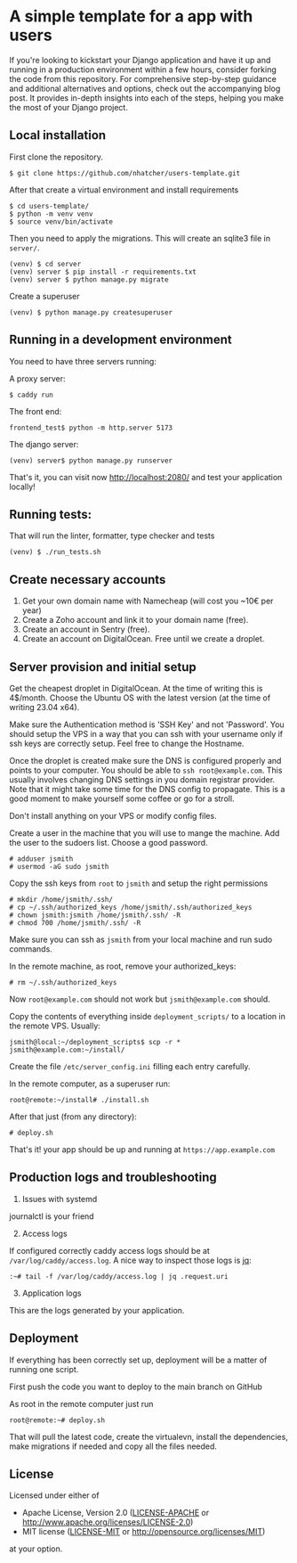 # A simple template for a app with users

If you're looking to kickstart your Django application and have it up and running in a production environment within a few hours, consider forking the code from this repository. For comprehensive step-by-step guidance and additional alternatives and options, check out the accompanying blog post. It provides in-depth insights into each of the steps, helping you make the most of your Django project.

## Local installation

First clone the repository.

```
$ git clone https://github.com/nhatcher/users-template.git
```

After that create a virtual environment and install requirements

```
$ cd users-template/
$ python -m venv venv
$ source venv/bin/activate
```

Then you need to apply the migrations. This will create an sqlite3 file in `server/`.

```
(venv) $ cd server
(venv) server $ pip install -r requirements.txt
(venv) server $ python manage.py migrate
```

Create a superuser
```
(venv) $ python manage.py createsuperuser
```

## Running in a development environment

You need to have three servers running:

A proxy server:
```
$ caddy run
```

The front end:
```
frontend_test$ python -m http.server 5173
```

The django server:
```
(venv) server$ python manage.py runserver
```

That's it, you can visit now <http://localhost:2080/> and test your application locally!

## Running tests:

That will run the linter, formatter, type checker and tests

```
(venv) $ ./run_tests.sh
```

## Create necessary accounts

1. Get your own domain name with Namecheap (will cost you ~10€ per year)
2. Create a Zoho account and link it to your domain name (free).
3. Create an account in Sentry (free).
4. Create an account on DigitalOcean. Free until we create a droplet.

## Server provision and initial setup

Get the cheapest droplet in DigitalOcean. At the time of writing this is 4$/month. Choose the Ubuntu OS with the latest version (at the time of writing 23.04 x64).

Make sure the Authentication method is 'SSH Key' and not 'Password'.
You should setup the VPS in a way that you can ssh with your username only if ssh keys are correctly setup. Feel free to change the Hostname.

Once the droplet is created make sure the DNS is configured properly and points to your computer. You should be able to `ssh root@example.com`. This usually involves changing DNS settings in you domain registrar provider. Note that it might take some time for the DNS config to propagate. This is a good moment to make yourself some coffee or go for a stroll.

Don't install anything on your VPS or modify config files.

Create a user in the machine that you will use to mange the machine. Add the user to the sudoers list. Choose a good password.
```
# adduser jsmith
# usermod -aG sudo jsmith
```

Copy the ssh keys from `root` to `jsmith` and setup the right permissions
```
# mkdir /home/jsmith/.ssh/
# cp ~/.ssh/authorized_keys /home/jsmith/.ssh/authorized_keys
# chown jsmith:jsmith /home/jsmith/.ssh/ -R
# chmod 700 /home/jsmith/.ssh/ -R
```

Make sure you can ssh as `jsmith` from your local machine and run sudo commands.

In the remote machine, as root, remove your authorized_keys:
```
# rm ~/.ssh/authorized_keys
```

Now `root@example.com` should not work but `jsmith@example.com` should.

Copy the contents of everything inside `deployment_scripts/` to a location in the remote VPS. Usually:

``
jsmith@local:~/deployment_scripts$ scp -r * jsmith@example.com:~/install/
``

Create the file `/etc/server_config.ini` filling each entry carefully.

In the remote computer, as a superuser run:
```
root@remote:~/install# ./install.sh
```

After that just (from any directory):
```
# deploy.sh
```

That's it! your app should be up and running at `https://app.example.com`

## Production logs and troubleshooting

1. Issues with systemd

journalctl is your friend

2. Access logs

If configured correctly caddy access logs should be at `/var/log/caddy/access.log`. A nice way to inspect those logs is [jq](https://jqlang.github.io/jq/):

```
:~# tail -f /var/log/caddy/access.log | jq .request.uri
```
3. Application logs

This are the logs generated by your application.

## Deployment

If everything has been correctly set up, deployment will be a matter of running one script.

First push the code you want to deploy to the main branch on GitHub

As root in the remote computer just run
```
root@remote:~# deploy.sh
```

That will pull the latest code, create the virtualevn, install the dependencies, make migrations if needed and copy all the files needed.

## License

Licensed under either of

* Apache License, Version 2.0 ([LICENSE-APACHE](LICENSE-APACHE) or http://www.apache.org/licenses/LICENSE-2.0)
* MIT license ([LICENSE-MIT](LICENSE-MIT) or http://opensource.org/licenses/MIT)

at your option.
